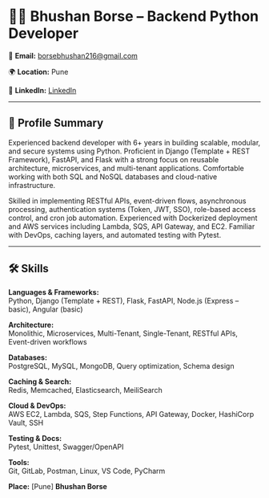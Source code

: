 # 👨‍💻 Bhushan Borse – Backend Python Developer

📧 **Email:** borsebhushan216@gmail.com

🌍 **Location:** Pune

🔗 **LinkedIn:** [LinkedIn](https://www.linkedin.com/in/bhushan-borse-13216416b/)

---

## 🧾 Profile Summary

Experienced backend developer with 6+ years in building scalable, modular, and secure systems using Python. Proficient in Django (Template + REST Framework), FastAPI, and Flask with a strong focus on reusable architecture, microservices, and multi-tenant applications. Comfortable working with both SQL and NoSQL databases and cloud-native infrastructure.

Skilled in implementing RESTful APIs, event-driven flows, asynchronous processing, authentication systems (Token, JWT, SSO), role-based access control, and cron job automation. Experienced with Dockerized deployment and AWS services including Lambda, SQS, API Gateway, and EC2. Familiar with DevOps, caching layers, and automated testing with Pytest.

---

## 🛠️ Skills

**Languages & Frameworks:**  
Python, Django (Template + REST), Flask, FastAPI, Node.js (Express – basic), Angular (basic)

**Architecture:**  
Monolithic, Microservices, Multi-Tenant, Single-Tenant, RESTful APIs, Event-driven workflows

**Databases:**  
PostgreSQL, MySQL, MongoDB, Query optimization, Schema design

**Caching & Search:**  
Redis, Memcached, Elasticsearch, MeiliSearch

**Cloud & DevOps:**  
AWS EC2, Lambda, SQS, Step Functions, API Gateway, Docker, HashiCorp Vault, SSH

**Testing & Docs:**  
Pytest, Unittest, Swagger/OpenAPI

**Tools:**  
Git, GitLab, Postman, Linux, VS Code, PyCharm


**Place:** [Pune]
**Bhushan Borse**
